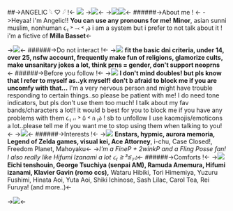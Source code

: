 ##->ANGELIC  𓆩 ♡ 𓆪 !<-
![](https://64.media.tumblr.com/7b789e53cac029303ce5b2bb0b9fdbb1/275b24846d922429-01/s1280x1920/e4042116373587cfd4afe63a41a12889c47d6c1f.png)
->![](https://64.media.tumblr.com/54e7b3cd4f4e341188a409797c5c58a7/361f4db206ed5742-46/s400x600/2eafd3535d97d1d47cdb319d6082a05f5c28475b.png)<-
->![](https://64.media.tumblr.com/5e0448d36271deda750e41dc4fe54394/tumblr_oto1ahADSN1u6i8k5o1_100.gifv)![](https://64.media.tumblr.com/525754b27f21a0d27f77d976893b8bec/tumblr_oto1ahADSN1u6i8k5o2_100.gifv)<-
######->About me ! <-
->Heyaa! i'm Angelic!! **You can use any pronouns for me!**
**Minor**, asian sunni muslim, nonhuman  ૮₍ ˃ ⤙ ˂ ₎ა
i am a system but i prefer to not talk about it ! 
i'm a fictive of **Milla Basset**<-

->![](https://64.media.tumblr.com/0b4424b107b88590cf0b79792039ada8/fc56af65b3d0e554-65/s250x250_c1/77947eaa419f9522a4facab471595ae4733875a5.gifv)<-
######->Do not interact !<-
->![](https://64.media.tumblr.com/36cfea0b96fbdf05b3d66b1d0b475c6f/743532f1747b4ee1-69/s75x75_c1/7a724a215b4299117a18f439808501ac167df3c2.gifv) **fit the basic dni criteria, under 14, over 25, nsfw account, frequently make fun of religions, glamorize cults, make unsanitary jokes a lot, think prns = gender, don't support neoprns** <-
######->Before you follow !<-
->![](https://64.media.tumblr.com/7aa71d2bb5014d0fe7d60699fffc9bb8/743532f1747b4ee1-43/s75x75_c1/b2483495f4d2f03da167c74dc28514023e88a6c9.gifv) **I don't mind doubles! but pls know that I refer to myself as..yk myself! don't b afraid to block me if you are uncomfy with that...** 
I'm a very nervous person and might have trouble responding to certain things..so please be patient with me!
I do need tone indicators, but pls don't use them too much!
I talk about my fav bands/characters a lot!! it would b best for you to block me if you have any problems with them ૮₍ ៸៸ ˃ ꒧ ˂ ก ₎ა !
 sb to unfollow
I use kaomojis/emoticons a lot..please tell me if you want me to stop using them when talking to you!<-
->![](https://64.media.tumblr.com/4c53a63d12a26204ce9e6fc0726e9787/ebf58f34a3212aa5-ce/s400x600/d485537a4845082bd266fc97a1fcd216caea1aa5.gifv)<-
######->Interests !<-
->![](https://64.media.tumblr.com/299800f2e22a85e97bf66b5eca442d11/743532f1747b4ee1-f2/s75x75_c1/8ec3bc3c6bd4df90166fb2f0294ec9f235dd7b98.gifv) **Enstars, hypmic, aurora memoria, Legend of Zelda games, visual kei, Ace Attorney**, i-chu, Case Closed!, Freedom Planet, Mahoyaku<-
->*I'm a FineP + 2winkP and a Fling Posse fan! I also really like Hifumi Izanami a lot ૮₍ ≧ ³≦ ₎ა*<-
######->Comforts !<-
->![](https://64.media.tumblr.com/78ea31ab7e3fe479d97874f49d0992b7/743532f1747b4ee1-2d/s75x75_c1/c57f977dc0845939e115796c6ef9be4de73d2394.gifv) **Eichi tenshouin, George Tsuchiya (senpai AM), Ramuda Amemura, Hifumi izanami, Klavier Gavin (romo ccs),** Wataru Hibiki, Tori Himemiya, Yuzuru Fushimi, Hinata Aoi, Yuta Aoi, Shiki Ichinose, Sash Lilac, Carol Tea, Rei Furuya! (and more..)<-


->![](https://64.media.tumblr.com/f735f6a0d7c2635a5243e9d88a37bca6/f5161e5984a30d54-dd/s250x400/1649e9dd376fa77facb9938ca7e45bd2d940a575.gifv)<-